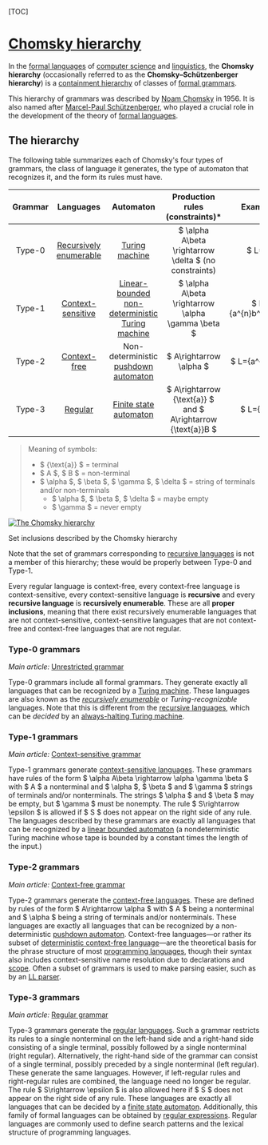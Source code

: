 [TOC]



# [Chomsky hierarchy](https://en.wikipedia.org/wiki/Chomsky_hierarchy)

In the [formal languages](https://en.wikipedia.org/wiki/Formal_language) of [computer science](https://en.wikipedia.org/wiki/Computer_science) and [linguistics](https://en.wikipedia.org/wiki/Linguistics), the **Chomsky hierarchy** (occasionally referred to as the **Chomsky–Schützenberger hierarchy**) is a [containment hierarchy](https://en.wikipedia.org/wiki/Containment_hierarchy) of classes of [formal grammars](https://en.wikipedia.org/wiki/Formal_grammar).

This hierarchy of grammars was described by [Noam Chomsky](https://en.wikipedia.org/wiki/Noam_Chomsky) in 1956. It is also named after [Marcel-Paul Schützenberger](https://en.wikipedia.org/wiki/Marcel-Paul_Schützenberger), who played a crucial role in the development of the theory of [formal languages](https://en.wikipedia.org/wiki/Formal_language).



## The hierarchy

The following table summarizes each of Chomsky's four types of grammars, the class of language it generates, the type of automaton that recognizes it, and the form its rules must have. 

| Grammar |                          Languages                           |                          Automaton                           |               Production rules (constraints)*                |                         Examples                         |
| :-----: | :----------------------------------------------------------: | :----------------------------------------------------------: | :----------------------------------------------------------: | :------------------------------------------------------: |
| Type-0  | [Recursively enumerable](https://en.wikipedia.org/wiki/Recursively_enumerable_language) | [Turing machine](https://en.wikipedia.org/wiki/Turing_machine) |    $ \alpha A\beta \rightarrow \delta $ (no constraints)     | $ L=\{w|w $ describes a terminating Turing machine$ \} $ |
| Type-1  | [Context-sensitive](https://en.wikipedia.org/wiki/Context-sensitive_grammar) | [Linear-bounded non-deterministic Turing machine](https://en.wikipedia.org/wiki/Linear_bounded_automaton) |      $ \alpha A\beta \rightarrow \alpha \gamma \beta $       |              $ L=\{a^{n}b^{n}c^{n}|n>0\} $               |
| Type-2  | [Context-free](https://en.wikipedia.org/wiki/Context-free_grammar) | Non-deterministic [pushdown automaton](https://en.wikipedia.org/wiki/Pushdown_automaton) |                   $ A\rightarrow \alpha $                    |                 $ L=\{a^{n}b^{n}|n>0\} $                 |
| Type-3  |   [Regular](https://en.wikipedia.org/wiki/Regular_grammar)   | [Finite state automaton](https://en.wikipedia.org/wiki/Finite_state_automaton) | $ A\rightarrow {\text{a}} $ and $ A\rightarrow {\text{a}}B $ |                 $ L=\{a^{n}|n\geq 0\} $                  |

>  Meaning of symbols: 
>
> - $ {\text{a}} $ = terminal
> - $ A $, $ B $ = non-terminal
> - $ \alpha $, $ \beta $, $ \gamma $, $ \delta $ = string of terminals and/or non-terminals
>     -  $ \alpha $, $ \beta $, $ \delta $ = maybe empty 
>     -  $ \gamma $ = never empty 

[![The Chomsky hierarchy](https://upload.wikimedia.org/wikipedia/commons/thumb/9/9a/Chomsky-hierarchy.svg/200px-Chomsky-hierarchy.svg.png)](https://en.wikipedia.org/wiki/File:Chomsky-hierarchy.svg)

 Set inclusions described by the Chomsky hierarchy 

Note that the set of grammars corresponding to [recursive languages](https://en.wikipedia.org/wiki/Recursive_language) is not a member of this hierarchy; these would be properly between Type-0 and Type-1.

Every regular language is context-free, every context-free language is context-sensitive, every context-sensitive language is **recursive** and every **recursive language** is **recursively enumerable**. These are all **proper inclusions**, meaning that there exist recursively enumerable languages that are not context-sensitive, context-sensitive languages that are not context-free and context-free languages that are not regular.

### Type-0 grammars

 *Main article:* [Unrestricted grammar](https://en.wikipedia.org/wiki/Unrestricted_grammar) 

Type-0 grammars include all formal grammars. They generate exactly all languages that can be recognized by a [Turing machine](https://en.wikipedia.org/wiki/Turing_machine). These languages are also known as the [*recursively enumerable*](https://en.wikipedia.org/wiki/Recursively_enumerable_language) or *Turing-recognizable* languages. Note that this is different from the [recursive languages](https://en.wikipedia.org/wiki/Recursive_language), which can be *decided* by an [always-halting Turing machine](https://en.wikipedia.org/wiki/Machine_that_always_halts). 



### Type-1 grammars

 *Main article:* [Context-sensitive grammar](https://en.wikipedia.org/wiki/Context-sensitive_grammar) 

 Type-1 grammars generate [context-sensitive languages](https://en.wikipedia.org/wiki/Context-sensitive_language). These grammars have rules of the form $ \alpha A\beta \rightarrow \alpha \gamma \beta $ with $ A $ a nonterminal and $ \alpha $, $ \beta $ and $ \gamma $ strings of terminals and/or nonterminals. The strings $ \alpha $ and $ \beta $ may be empty, but $ \gamma $ must be nonempty. The rule $ S\rightarrow \epsilon $ is allowed if $ S $ does not appear on the right side of any rule. The languages described by these grammars are exactly all languages that can be recognized by a [linear bounded automaton](https://en.wikipedia.org/wiki/Linear_bounded_automaton) (a nondeterministic Turing machine whose tape is bounded by a constant times the length of the input.) 

### Type-2 grammars

 *Main article:* [Context-free grammar](https://en.wikipedia.org/wiki/Context-free_grammar) 

 Type-2 grammars generate the [context-free languages](https://en.wikipedia.org/wiki/Context-free_language). These are defined by rules of the form $ A\rightarrow \alpha $ with $ A $ being a nonterminal and $ \alpha $ being a string of terminals and/or nonterminals. These languages are exactly all languages that can be recognized by a non-deterministic [pushdown automaton](https://en.wikipedia.org/wiki/Pushdown_automaton). Context-free languages—or rather its subset of [deterministic context-free language](https://en.wikipedia.org/wiki/Deterministic_context-free_language)—are the theoretical basis for the phrase structure of most [programming languages](https://en.wikipedia.org/wiki/Programming_language), though their syntax also includes context-sensitive name resolution due to declarations and [scope](https://en.wikipedia.org/wiki/Scope_(computer_science)). Often a subset of grammars is used to make parsing easier, such as by an [LL parser](https://en.wikipedia.org/wiki/LL_parser). 

### Type-3 grammars

 *Main article:* [Regular grammar](https://en.wikipedia.org/wiki/Regular_grammar) 

 Type-3 grammars generate the [regular languages](https://en.wikipedia.org/wiki/Regular_language). Such a grammar restricts its rules to a single nonterminal on the left-hand side and a right-hand side consisting of a single terminal, possibly followed by a single nonterminal (right regular). Alternatively, the right-hand side of the grammar can consist of a single terminal, possibly preceded by a single nonterminal (left regular). These generate the same languages. However, if left-regular rules and right-regular rules are combined, the language need no longer be regular. The rule $ S\rightarrow \epsilon $ is also allowed here if $ S $ does not appear on the right side of any rule. These languages are exactly all languages that can be decided by a [finite state automaton](https://en.wikipedia.org/wiki/Finite_state_automaton). Additionally, this family of formal languages can be obtained by [regular expressions](https://en.wikipedia.org/wiki/Regular_expression). Regular languages are commonly used to define search patterns and the lexical structure of programming languages. 
